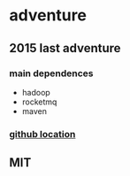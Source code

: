 # adventure

## 2015 last adventure

### main dependences
* hadoop 
* rocketmq 
* maven 


### [github location](https://github.com/cibon/adventure)

## MIT
